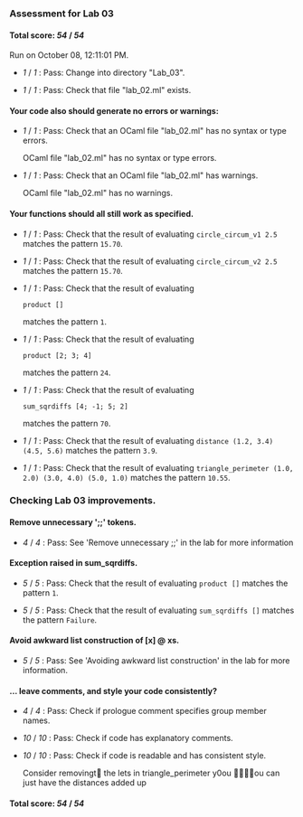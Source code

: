 ### Assessment for Lab 03

#### Total score: _54_ / _54_

Run on October 08, 12:11:01 PM.

+  _1_ / _1_ : Pass: Change into directory "Lab_03".

+  _1_ / _1_ : Pass: Check that file "lab_02.ml" exists.

#### Your code also should generate no errors or warnings:

+  _1_ / _1_ : Pass: Check that an OCaml file "lab_02.ml" has no syntax or type errors.

    OCaml file "lab_02.ml" has no syntax or type errors.



+  _1_ / _1_ : Pass: Check that an OCaml file "lab_02.ml" has warnings.

    OCaml file "lab_02.ml" has no warnings.



#### Your functions should all still work as specified.

+  _1_ / _1_ : Pass: Check that the result of evaluating `circle_circum_v1 2.5` matches the pattern `15.70`.

   



+  _1_ / _1_ : Pass: Check that the result of evaluating `circle_circum_v2 2.5` matches the pattern `15.70`.

   



+  _1_ / _1_ : Pass: 
Check that the result of evaluating
   ```
   product []
   ```
   matches the pattern `1`.

   




+  _1_ / _1_ : Pass: 
Check that the result of evaluating
   ```
   product [2; 3; 4]
   ```
   matches the pattern `24`.

   




+  _1_ / _1_ : Pass: 
Check that the result of evaluating
   ```
   sum_sqrdiffs [4; -1; 5; 2]
   ```
   matches the pattern `70`.

   




+  _1_ / _1_ : Pass: Check that the result of evaluating `distance (1.2, 3.4) (4.5, 5.6)` matches the pattern `3.9`.

   



+  _1_ / _1_ : Pass: Check that the result of evaluating `triangle_perimeter (1.0, 2.0) (3.0, 4.0) (5.0, 1.0)` matches the pattern `10.55`.

   



### Checking  Lab 03 improvements.

#### Remove unnecessary ';;' tokens.

+  _4_ / _4_ : Pass: See 'Remove unnecessary ;;' in the lab for more information

#### Exception raised in sum_sqrdiffs.

+  _5_ / _5_ : Pass: Check that the result of evaluating `product []` matches the pattern `1`.

   



+  _5_ / _5_ : Pass: Check that the result of evaluating `sum_sqrdiffs []` matches the pattern `Failure`.

   



#### Avoid awkward list construction of [x] @ xs.

+  _5_ / _5_ : Pass: See 'Avoiding awkward list construction' in the lab for more information.

#### ... leave comments, and style your code consistently?

+  _4_ / _4_ : Pass: Check if prologue comment specifies group member names.

    

+  _10_ / _10_ : Pass: Check if code has explanatory comments.

    

+  _10_ / _10_ : Pass: Check if code is readable and has consistent style.

    Consider removingt the lets in triangle_perimeter y0ou ou can just have the distances added up

#### Total score: _54_ / _54_


